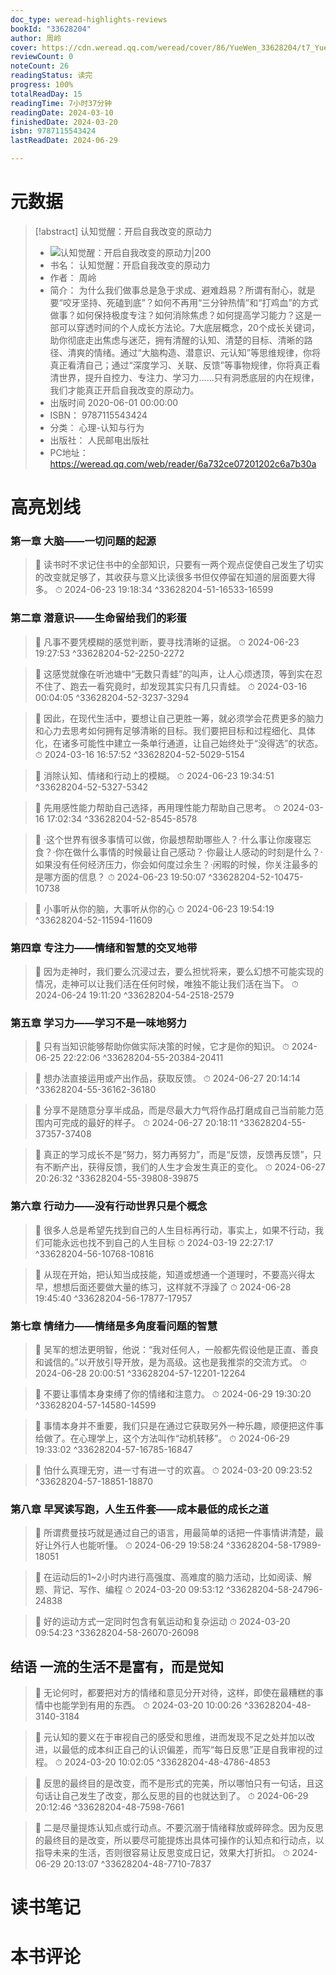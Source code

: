 ```yaml
---
doc_type: weread-highlights-reviews
bookId: "33628204"
author: 周岭
cover: https://cdn.weread.qq.com/weread/cover/86/YueWen_33628204/t7_YueWen_33628204.jpg
reviewCount: 0
noteCount: 26
readingStatus: 读完
progress: 100%
totalReadDay: 15
readingTime: 7小时37分钟
readingDate: 2024-03-10
finishedDate: 2024-03-20
isbn: 9787115543424
lastReadDate: 2024-06-29

---
```

# 元数据
> [!abstract] 认知觉醒：开启自我改变的原动力
> - ![ 认知觉醒：开启自我改变的原动力|200](https://cdn.weread.qq.com/weread/cover/86/YueWen_33628204/t7_YueWen_33628204.jpg)
> - 书名： 认知觉醒：开启自我改变的原动力
> - 作者： 周岭
> - 简介： 为什么我们做事总是急于求成、避难趋易？所谓有耐心，就是要“咬牙坚持、死磕到底”？如何不再用“三分钟热情”和“打鸡血”的方式做事？如何保持极度专注？如何消除焦虑？如何提高学习能力？这是一部可以穿透时间的个人成长方法论。7大底层概念，20个成长关键词，助你彻底走出焦虑与迷茫，拥有清醒的认知、清楚的目标、清晰的路径、清爽的情绪。通过“大脑构造、潜意识、元认知”等思维规律，你将真正看清自己；通过“深度学习、关联、反馈”等事物规律，你将真正看清世界，提升自控力、专注力、学习力……只有洞悉底层的内在规律，我们才能真正开启自我改变的原动力。
> - 出版时间 2020-06-01 00:00:00
> - ISBN： 9787115543424
> - 分类： 心理-认知与行为
> - 出版社： 人民邮电出版社
> - PC地址：https://weread.qq.com/web/reader/6a732ce07201202c6a7b30a

# 高亮划线

### 第一章 大脑——一切问题的起源

> 📌 读书时不求记住书中的全部知识，只要有一两个观点促使自己发生了切实的改变就足够了，其收获与意义比读很多书但仅停留在知道的层面要大得多。 
> ⏱ 2024-06-23 19:18:34 ^33628204-51-16533-16599

### 第二章 潜意识——生命留给我们的彩蛋

> 📌 凡事不要凭模糊的感觉判断，要寻找清晰的证据。 
> ⏱ 2024-06-23 19:27:53 ^33628204-52-2250-2272

> 📌 这感觉就像在听池塘中“无数只青蛙”的叫声，让人心烦透顶，等到实在忍不住了、跑去一看究竟时，却发现其实只有几只青蛙。 
> ⏱ 2024-03-16 00:04:05 ^33628204-52-3237-3294

> 📌 因此，在现代生活中，要想让自己更胜一筹，就必须学会花费更多的脑力和心力去思考如何拥有足够清晰的目标。我们要把目标和过程细化、具体化，在诸多可能性中建立一条单行通道，让自己始终处于“没得选”的状态。 
> ⏱ 2024-03-16 16:57:52 ^33628204-52-5029-5154

> 📌 消除认知、情绪和行动上的模糊。 
> ⏱ 2024-06-23 19:34:51 ^33628204-52-5327-5342

> 📌 先用感性能力帮助自己选择，再用理性能力帮助自己思考。 
> ⏱ 2024-03-16 17:02:34 ^33628204-52-8545-8578

> 📌 ·这个世界有很多事情可以做，你最想帮助哪些人？·什么事让你废寝忘食？·你在做什么事情的时候最让自己感动？·你最让人感动的时刻是什么？·如果没有任何经济压力，你会如何度过余生？·闲暇的时候，你关注最多的是哪方面的信息？ 
> ⏱ 2024-06-23 19:50:07 ^33628204-52-10475-10738

> 📌 小事听从你的脑，大事听从你的心 
> ⏱ 2024-06-23 19:54:19 ^33628204-52-11594-11609

### 第四章 专注力——情绪和智慧的交叉地带

> 📌 因为走神时，我们要么沉浸过去，要么担忧将来，要么幻想不可能实现的情况，走神可以让我们活在任何时候，唯独不能让我们活在当下。 
> ⏱ 2024-06-24 19:11:20 ^33628204-54-2518-2579

### 第五章 学习力——学习不是一味地努力

> 📌 只有当知识能够帮助你做实际决策的时候，它才是你的知识。 
> ⏱ 2024-06-25 22:22:06 ^33628204-55-20384-20411

> 📌 想办法直接运用或产出作品，获取反馈。 
> ⏱ 2024-06-27 20:14:14 ^33628204-55-36162-36180

> 📌 分享不是随意分享半成品，而是尽最大力气将作品打磨成自己当前能力范围内可完成的最好的样子。 
> ⏱ 2024-06-27 20:18:11 ^33628204-55-37357-37408

> 📌 真正的学习成长不是“努力，努力再努力”，而是“反馈，反馈再反馈”，只有不断产出，获得反馈，我们的人生才会发生真正的变化。 
> ⏱ 2024-06-27 20:26:32 ^33628204-55-39808-39875

### 第六章 行动力——没有行动世界只是个概念

> 📌 很多人总是希望先找到自己的人生目标再行动，事实上，如果不行动，我们可能永远也找不到自己的人生目标 
> ⏱ 2024-03-19 22:27:17 ^33628204-56-10768-10816

> 📌 从现在开始，把认知当成技能，知道或想通一个道理时，不要高兴得太早，想想后面还要做大量的练习，这样就不浮躁了 
> ⏱ 2024-06-28 19:45:40 ^33628204-56-17877-17957

### 第七章 情绪力——情绪是多角度看问题的智慧

> 📌 吴军的想法更明智，他说：“我对任何人，一般都先假设他是正直、善良和诚信的。”以开放引导开放，是为高级。这也是我推崇的交流方式。 
> ⏱ 2024-06-28 20:00:51 ^33628204-57-12201-12264

> 📌 不要让事情本身束缚了你的情绪和注意力。 
> ⏱ 2024-06-29 19:30:20 ^33628204-57-14580-14599

> 📌 事情本身并不重要，我们只是在通过它获取另外一种乐趣，顺便把这件事给做了。在心理学上，这个方法叫作“动机转移”。 
> ⏱ 2024-06-29 19:33:02 ^33628204-57-16785-16847

> 📌 怕什么真理无穷，进一寸有进一寸的欢喜。 
> ⏱ 2024-03-20 09:23:52 ^33628204-57-18851-18870

### 第八章 早冥读写跑，人生五件套——成本最低的成长之道

> 📌 所谓费曼技巧就是通过自己的语言，用最简单的话把一件事情讲清楚，最好让外行人也能听懂。 
> ⏱ 2024-06-29 19:58:24 ^33628204-58-17989-18051

> 📌 在运动后的1~2小时内进行高强度、高难度的脑力活动，比如阅读、解题、背记、写作、编程 
> ⏱ 2024-03-20 09:53:12 ^33628204-58-24796-24838

> 📌 好的运动方式一定同时包含有氧运动和复杂运动 
> ⏱ 2024-03-20 09:54:23 ^33628204-58-26070-26098

## 结语 一流的生活不是富有，而是觉知

> 📌 无论何时，都要把对方的情绪和意见分开对待，这样，即使在最糟糕的事情中也能学到有用的东西。 
> ⏱ 2024-03-20 10:00:26 ^33628204-48-3140-3184

> 📌 元认知的要义在于审视自己的感受和思维，进而发现不足之处并加以改进，以最低的成本纠正自己的认识偏差，而写“每日反思”正是自我审视的过程。 
> ⏱ 2024-03-20 10:02:05 ^33628204-48-4786-4853

> 📌 反思的最终目的是改变，而不是形式的完美，所以哪怕只有一句话，且这句话让自己发生了改变，那么反思的目的也就达到了。 
> ⏱ 2024-06-29 20:12:46 ^33628204-48-7598-7661

> 📌 二是尽量提炼认知点或行动点。不要沉溺于情绪释放或碎碎念。因为反思的最终目的是改变，所以要尽可能提炼出具体可操作的认知点和行动点，以指导未来的生活，否则很容易让反思变成日记，效果大打折扣。 
> ⏱ 2024-06-29 20:13:07 ^33628204-48-7710-7837

# 读书笔记

# 本书评论
